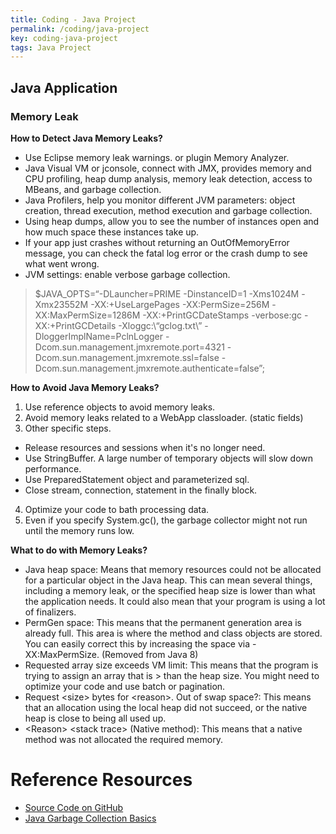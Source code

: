 ```yaml
---
title: Coding - Java Project
permalink: /coding/java-project
key: coding-java-project
tags: Java Project
---
```


## Java Application

### Memory Leak

**How to Detect Java Memory Leaks?**

- Use Eclipse memory leak warnings. or plugin Memory Analyzer.
- Java Visual VM or jconsole, connect with JMX, provides memory and CPU profiling, heap dump analysis, memory leak detection, access to MBeans, and garbage collection.
- Java Profilers, help you monitor different JVM parameters: object creation, thread execution, method execution and garbage collection.
- Using heap dumps, allow you to see the number of instances open and how much space these instances take up.
- If your app just crashes without returning an OutOfMemoryError message, you can check the fatal log error or the crash dump to see what went wrong.
- JVM settings: enable verbose garbage collection.
> $JAVA_OPTS=“-DLauncher=PRIME -DinstanceID=1 -Xms1024M -Xmx23552M -XX:+UseLargePages -XX:PermSize=256M -XX:MaxPermSize=1286M -XX:+PrintGCDateStamps -verbose:gc -XX:+PrintGCDetails -Xloggc:\“gclog.txt\” -DloggerImplName=PclnLogger -Dcom.sun.management.jmxremote.port=4321 -Dcom.sun.management.jmxremote.ssl=false -Dcom.sun.management.jmxremote.authenticate=false”;

**How to Avoid Java Memory Leaks?**

1. Use reference objects to avoid memory leaks.
2. Avoid memory leaks related to a WebApp classloader. (static fields)
3. Other specific steps.
  - Release resources and sessions when it's no longer need.
  - Use StringBuffer. A large number of temporary objects will slow down performance.
  - Use PreparedStatement object and parameterized sql.
  - Close stream, connection, statement in the finally block.
4. Optimize your code to bath processing data.
5. Even if you specify System.gc(), the garbage collector might not run until the memory runs low.

**What to do with Memory Leaks?**

- Java heap space: Means that memory resources could not be allocated for a particular object in the Java heap. This can mean several things, including a memory leak, or the specified heap size is lower than what the application needs. It could also mean that your program is using a lot of finalizers.
- PermGen space: This means that the permanent generation area is already full. This area is where the method and class objects are stored. You can easily correct this by increasing the space via -XX:MaxPermSize. (Removed from Java 8)
- Requested array size exceeds VM limit: This means that the program is trying to assign an array that is > than the heap size. You might need to optimize your code and use batch or pagination.
- Request \<size\> bytes for \<reason\>. Out of swap space?: This means that an allocation using the local heap did not succeed, or the native heap is close to being all used up.
- \<Reason\> \<stack trace\> (Native method): This means that a native method was not allocated the required memory.

# Reference Resources
- [Source Code on GitHub](https://github.com/codebycase/algorithms-java/tree/master/src/main/java/a014_java_world_topics)
- [Java Garbage Collection Basics](http://www.oracle.com/webfolder/technetwork/tutorials/obe/java/gc01/index.html)
